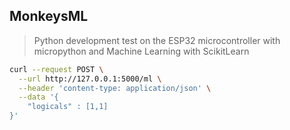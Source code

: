 ## MonkeysML
>  Python development test on the ESP32 microcontroller with micropython and Machine Learning with ScikitLearn

```bash
curl --request POST \
  --url http://127.0.0.1:5000/ml \
  --header 'content-type: application/json' \
  --data '{
	"logicals" : [1,1]
}'
```
